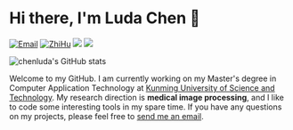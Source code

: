 # Hi there, I'm Luda Chen 👋

[![Email](https://img.shields.io/badge/-chenluda01@gmail.com-yellowgreen?style=flat-square&labelColor=grey&logo=Gmail&logoColor=white&link=mailto:chenluda01@gmail.com)](mailto:chenluda01@gmail.com) 
[![ZhiHu](https://img.shields.io/badge/ZhiHu-知乎-orange)](https://www.zhihu.com/people/Glenn) 
[![](https://img.shields.io/github/stars/chenluda?style=flat-square&logo=github&label=Github%20Stars&labelColor=gray&color=red)](https://github.com/chenluda/chenluda)
[![](https://visitor-badge.laobi.icu/badge?page_id=chenluda.chenluda)]()

<p>
    <img src="https://github-readme-stats.vercel.app/api?username=chenluda&show_icons=true&theme=tokyonight" alt="chenluda's GitHub stats">
</p>

Welcome to my GitHub. I am currently working on my Master's degree in Computer Application Technology at [Kunming University of Science and Technology](https://www.kmust.edu.cn/). My research direction is **medical image processing**, and I like to code some interesting tools in my spare time. If you have any questions on my projects, please feel free to [send me an email](mailto:chenluda01@outlook.com).

<br clear="both"/>

